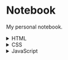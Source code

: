 # Notebook
My personal notebook.

<details><summary>HTML</summary>
<p>

#### We can hide anything, even code!

    ```ruby
      puts "Hello World"
    ```

</p>
</details>

<details><summary>CSS</summary>
<p>

#### We can hide anything, even code!

    ```ruby
      puts "Hello World"
    ```

</p>
</details>

<details><summary>JavaScript</summary>
<p>

#### We can hide anything, even code!

    ```ruby
      puts "Hello World"
    ```

</p>
</details>
